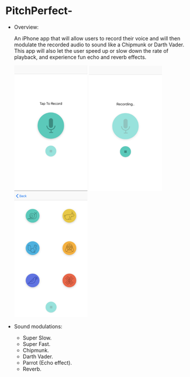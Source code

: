 # PitchPerfect-

* Overview:

     An iPhone app that will allow users to record their voice and will then modulate the recorded audio to sound like a Chipmunk or Darth Vader. This app will also let the user speed up or slow down the rate of playback, and experience fun echo and reverb effects.
     
     <img src="image/1.png" width=200 length= 200>
     <img src="image/2.png" width=200 length= 200>
     <img src="image/3.png" width=200 length= 200>

* Sound modulations:

  - Super Slow.
  - Super Fast.
  - Chipmunk.
  - Darth Vader.
  - Parrot (Echo effect).
  - Reverb.

